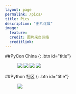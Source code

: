 ```yaml
---
layout: page
permalink: /pics/
title: Pics
description: "图片连展"
image:
  feature:
  credit: 图片来自网络
  creditlink:
---
```


##PyCon China
{: .btn id="title"}

<figure class="third">
  <a href="http://cn.pycon.org/2011" target="_blank">
    <img src="http://pyconcn.qiniudn.com/images/PyConChina.png?ver=20131211"></a>
  <a href="http://cn.pycon.org/2012" target="_blank">
    <img src="http://pyconcn.qiniudn.com/images/PyConChina2012.png?ver=20131211"></a>
  <a href="http://cn.pycon.org/2013" target="_blank">
    <img src="http://pyconcn.qiniudn.com/images/PyCon2013CHIna_logo_w200.png?ver=20131211"></a>
  <a href="http://cn.pycon.org/2014" target="_blank">
    <img src="http://zoomq.qiniudn.com/CPyUG/PyCon2014China/design/PyCon2013CHIna_logo_w200-h150.png"></a>
</figure>

##Python 社区
{: .btn id="title"}

<figure class="third">
  <a href="http://wiki.woodpecker.org.cn/moin/%E9%A6%96%E9%A1%B5" target="_blank">
    <img src="http://wiki.woodpecker.org.cn/htdocs/woodpecker.png"></a>
</figure>
